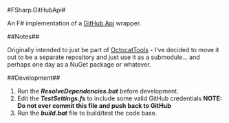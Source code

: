#FSharp.GitHubApi#

An F# implementation of a [GitHub Api](http://developer.github.com/) wrapper.

##Notes##

Originally intended to just be part of [OctocatTools](http://github.com/saxonmatt/OctocatTools/) - I've decided to move it out to be a separate repository and just use it as a submodule... and perhaps one day as a NuGet package or whatever.

##Development##

1. Run the ***ResolveDependencies.bat*** before development.
2. Edit the ***TestSettings.fs*** to include some valid GitHub credentials **NOTE: Do not ever commit this file and push back to GitHub**
3. Run the ***build.bat*** file to build/test the code base.